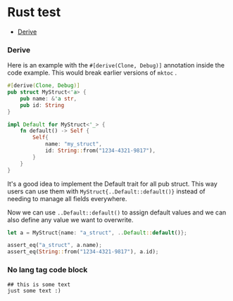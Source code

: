 # Rust test

<!-- BEGIN mktoc -->
  - [Derive](#derive)
<!-- END mktoc -->

### Derive

Here is an example with the `#[derive(Clone, Debug)]` annotation inside the code example. This would break earlier versions of `mktoc`
.
```rust
#[derive(Clone, Debug)]
pub struct MyStruct<'a> {
    pub name: &'a str,
    pub id: String
}

impl Default for MyStruct<'_> {
    fn default() -> Self {
        Self{
            name: "my_struct",
            id: String::from("1234-4321-9817"),
        }
    }
}
```
It's a good idea to implement the Default trait for all pub struct. This way users can use them with `MyStruct{..Default::default()}` instead of needing to manage all fields everywhere.

Now we can use `..Default::default()` to assign default values and we can also define any value we want to overwrite.

```rust
let a = MyStruct{name: "a_struct", ..Default::default()};

assert_eq("a_struct", a.name);
assert_eq(String::from("1234-4321-9817"), a.id);
```

### No lang tag code block

```
## this is some text
just some text :)
```